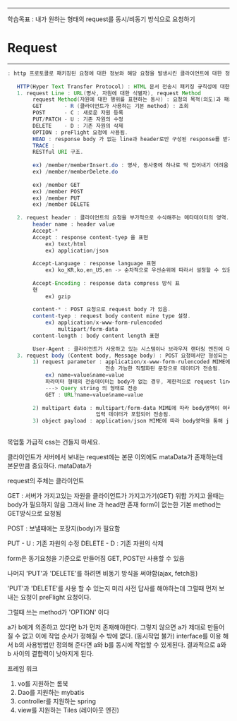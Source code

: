 <hr>

학습목표 :  내가 원하는 형태의 request를 동시/비동기 방식으로 요청하기




# Request

<hr>



```java
: http 프로토콜로 패키징된 요청에 대한 정보와 해당 요청을 발생시킨 클라이언트에 대한 정보를 가진 객체.
   
   HTTP(Hyper Text Transfer Protocol) : HTML 문서 전송시 패키징 규칙성에 대한 정의
   1. request Line : URL(명사, 자원에 대한 식별자), request Method
   		request Method(자원에 대한 행위를 표현하는 동사) : 요청의 목적(의도)과 패키징 구조에 대한 표현
   		GET       - R (클라이언트가 사용하는 기본 method) : 조회
   		POST      - C : 새로운 자원 등록
   		PUT/PATCH - U : 기존 자원의 수정
   		DELETE    - D : 기존 자원의 삭제
   		OPTION : preFlight 요청에 사용됨.
   		HEAD : response body 가 없는 line과 header로만 구성된 response를 받기 위한 요청.
   		TRACE : 
   		RESTful URI 구조.
   		
   		ex) /member/memberInsert.do : 명사, 동사중에 하나로 딱 집어내기 어려움
   		ex) /member/memberDelete.do
   		
   		ex) /member GET
   		ex) /member POST
   		ex) /member PUT
   		ex) /member DELETE
   		
   2. request header : 클라이언트의 요청을 부가적으로 수식해주는 메타데이터의 영역.
   		header name : header value
   		Accept-* 
   		Accept : response content-tyep 을 표현
   			ex) text/html
   			ex) application/json 
   			
   		Accept-Language : response language 표현
   			ex) ko_KR,ko,en_US,en -> 순차적으로 우선순위에 따라서 설정할 수 있음
   			
   		Accept-Encoding : response data compress 방식 표
   		현
   			ex) gzip
   		
   		content-* : POST 요청으로 request body 가 있음.
   		content-tyep : request body content mine type 설정.
   			ex) application/x-www-form-rulencoded
   			    multipart/form-data
   		content-length : body content length 표현
   		
   		User-Agent : 클라이언트가 사용하고 있는 시스템이나 브라우저 랜더링 엔진에 대한 표현.
   3. request body (Content body, Message body) : POST 요청에서만 형성되는 영역으로 전송 컨텐츠의 영역.
   		1) request parameter : application/x-www-form-rulencoded MIME에 따라 
   							   전송 가능한 직렬화된 문장으로 데이터가 전송됨.
   			ex) name=value&name=value
   			파라미터 형태의 전송데이터는 body가 없는 경우, 제한적으로 request line을 통해 전송되기도 함.
   			---> Query string 의 형태로 전송
   			GET : URL?name=value&name=value
   			
   		2) multipart data : multipart/form-data MIME에 따라 body영역이 여러개의 part로 분리되고,각 part에 
   		                    입력 데이터가 포함되어 전송됨.
   		3) object payload : application/json MIME에 따라 body영역을 통해 json이나 xml 페이로드를 전송하게 됨.
   		
```
   		


목업툴
가급적 css는 건들지 마세요.

클라이언트가 서버에서 보내는 request에는 본문 이외에도 mataData가 존재하는데 본문만큼 중요하다.
mataData가 

request의 주체는 클라이언트

GET : 서버가 가지고있는 자원을 클라이언트가 가지고가기(GET) 위함
가지고 올때는 body가 필요하지 않음 그래서 line 과 head만 존재
form이 없는한 기본 method는 GET방식으로 요청됨

POST : 보낼때에는 포장지(body)가 필요함 

PUT    - U : 기존 자원의 수정
DELETE - D : 기존 자원의 삭제

form은 동기요청을 기준으로 만들어짐
GET, POST만 사용할 수 있음

나머지 'PUT'과 'DELETE'를 하려면 비동기 방식을 써야함(ajax, fetch등)

'PUT'과 'DELETE'를 사용 할 수 있는지 미리 사전 답사를 해야하는데 그럴때 먼저 보내는 요청이 preFlight 요청이다.

그럴때 쓰는 method가 'OPTION' 이다


a가 b에게 의존하고 있다면 
b가 먼저 존재해야한다. 그렇지 않으면 a가 제대로 만들어 질 수 없고 
이에 작업 순서가 정해질 수 밖에 없다. (동시작업 불가)
interface를 이용 해서 b의 사용방법만 정의해 준다면 a와 b를 동시에 작업할 수 있게된다.
결과적으로 a와 b 사이의 결합력이 낮아지게 된다.


프레임 워크

1. vo를 지원하는 롬북
2. Dao를 지원하는 mybatis
3. controller를 지원하는 spring
4. view를 지원하는 Tiles (레이아웃 엔진)
